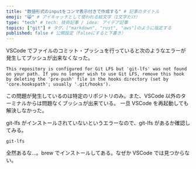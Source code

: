 ```yaml
---
title: "数値形式のinputをコンマ表示付きで作成する" # 記事のタイトル
emoji: "😸" # アイキャッチとして使われる絵文字（1文字だけ）
type: "tech" # tech: 技術記事 / idea: アイデア記事
topics: ["git"] # タグ。["markdown", "rust", "aws"]のように指定する
published: false # 公開設定（falseにすると下書き）
---
```


VSCode でファイルのコミット・プッシュを行っていると次のようなエラーが発生してプッシュが出来なくなった。

```
This repository is configured for Git LFS but 'git-lfs' was not found on your path. If you no longer wish to use Git LFS, remove this hook by deleting the 'pre-push' file in the hooks directory (set by 'core.hookspath'; usually '.git/hooks').
```

この問題が発生しているのは特定のリポジトリのみ。また、VSCode 以外のターミナルからは問題なくプッシュが出来ている。
一旦 VSCode を再起動しても解決しなかった。

git-lfs がインストールされていないというエラーなので、git-lfs があるか確認してみる。

```
git-lfs
```

全然あるな...。brew でインストールしてある。なぜか VSCode では見つからない。
